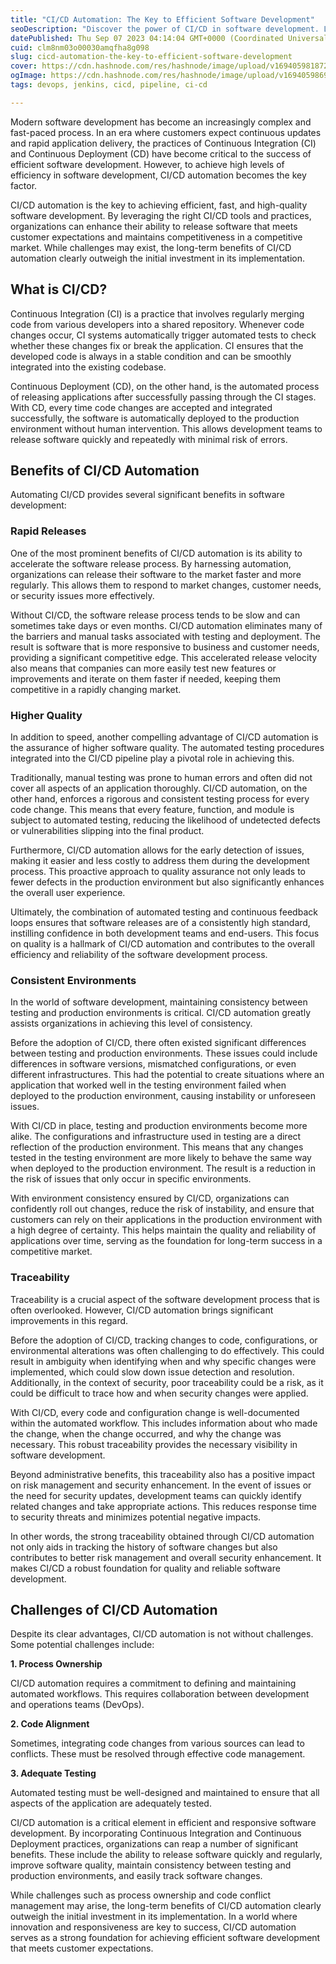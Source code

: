 ```yaml
---
title: "CI/CD Automation: The Key to Efficient Software Development"
seoDescription: "Discover the power of CI/CD in software development. Learn how Continuous Integration and Continuous Deployment streamline your workflow"
datePublished: Thu Sep 07 2023 04:14:04 GMT+0000 (Coordinated Universal Time)
cuid: clm8nm03o00030amqfha8g098
slug: cicd-automation-the-key-to-efficient-software-development
cover: https://cdn.hashnode.com/res/hashnode/image/upload/v1694059818725/15ed801b-e504-410d-bb6c-8e345edbad1e.png
ogImage: https://cdn.hashnode.com/res/hashnode/image/upload/v1694059869727/2b03ffef-4dab-4649-ab21-b617fec3834a.png
tags: devops, jenkins, cicd, pipeline, ci-cd

---
```


Modern software development has become an increasingly complex and fast-paced process. In an era where customers expect continuous updates and rapid application delivery, the practices of Continuous Integration (CI) and Continuous Deployment (CD) have become critical to the success of efficient software development. However, to achieve high levels of efficiency in software development, CI/CD automation becomes the key factor.

CI/CD automation is the key to achieving efficient, fast, and high-quality software development. By leveraging the right CI/CD tools and practices, organizations can enhance their ability to release software that meets customer expectations and maintains competitiveness in a competitive market. While challenges may exist, the long-term benefits of CI/CD automation clearly outweigh the initial investment in its implementation.

## **What is CI/CD?**

Continuous Integration (CI) is a practice that involves regularly merging code from various developers into a shared repository. Whenever code changes occur, CI systems automatically trigger automated tests to check whether these changes fix or break the application. CI ensures that the developed code is always in a stable condition and can be smoothly integrated into the existing codebase.

Continuous Deployment (CD), on the other hand, is the automated process of releasing applications after successfully passing through the CI stages. With CD, every time code changes are accepted and integrated successfully, the software is automatically deployed to the production environment without human intervention. This allows development teams to release software quickly and repeatedly with minimal risk of errors.

## **Benefits of CI/CD Automation**

Automating CI/CD provides several significant benefits in software development:

### **Rapid Releases**

One of the most prominent benefits of CI/CD automation is its ability to accelerate the software release process. By harnessing automation, organizations can release their software to the market faster and more regularly. This allows them to respond to market changes, customer needs, or security issues more effectively.

Without CI/CD, the software release process tends to be slow and can sometimes take days or even months. CI/CD automation eliminates many of the barriers and manual tasks associated with testing and deployment. The result is software that is more responsive to business and customer needs, providing a significant competitive edge. This accelerated release velocity also means that companies can more easily test new features or improvements and iterate on them faster if needed, keeping them competitive in a rapidly changing market.

### **Higher Quality**

In addition to speed, another compelling advantage of CI/CD automation is the assurance of higher software quality. The automated testing procedures integrated into the CI/CD pipeline play a pivotal role in achieving this.

Traditionally, manual testing was prone to human errors and often did not cover all aspects of an application thoroughly. CI/CD automation, on the other hand, enforces a rigorous and consistent testing process for every code change. This means that every feature, function, and module is subject to automated testing, reducing the likelihood of undetected defects or vulnerabilities slipping into the final product.

Furthermore, CI/CD automation allows for the early detection of issues, making it easier and less costly to address them during the development process. This proactive approach to quality assurance not only leads to fewer defects in the production environment but also significantly enhances the overall user experience.

Ultimately, the combination of automated testing and continuous feedback loops ensures that software releases are of a consistently high standard, instilling confidence in both development teams and end-users. This focus on quality is a hallmark of CI/CD automation and contributes to the overall efficiency and reliability of the software development process.

### **Consistent Environments**

In the world of software development, maintaining consistency between testing and production environments is critical. CI/CD automation greatly assists organizations in achieving this level of consistency.

Before the adoption of CI/CD, there often existed significant differences between testing and production environments. These issues could include differences in software versions, mismatched configurations, or even different infrastructures. This had the potential to create situations where an application that worked well in the testing environment failed when deployed to the production environment, causing instability or unforeseen issues.

With CI/CD in place, testing and production environments become more alike. The configurations and infrastructure used in testing are a direct reflection of the production environment. This means that any changes tested in the testing environment are more likely to behave the same way when deployed to the production environment. The result is a reduction in the risk of issues that only occur in specific environments.

With environment consistency ensured by CI/CD, organizations can confidently roll out changes, reduce the risk of instability, and ensure that customers can rely on their applications in the production environment with a high degree of certainty. This helps maintain the quality and reliability of applications over time, serving as the foundation for long-term success in a competitive market.

### **Traceability**

Traceability is a crucial aspect of the software development process that is often overlooked. However, CI/CD automation brings significant improvements in this regard.

Before the adoption of CI/CD, tracking changes to code, configurations, or environmental alterations was often challenging to do effectively. This could result in ambiguity when identifying when and why specific changes were implemented, which could slow down issue detection and resolution. Additionally, in the context of security, poor traceability could be a risk, as it could be difficult to trace how and when security changes were applied.

With CI/CD, every code and configuration change is well-documented within the automated workflow. This includes information about who made the change, when the change occurred, and why the change was necessary. This robust traceability provides the necessary visibility in software development.

Beyond administrative benefits, this traceability also has a positive impact on risk management and security enhancement. In the event of issues or the need for security updates, development teams can quickly identify related changes and take appropriate actions. This reduces response time to security threats and minimizes potential negative impacts.

In other words, the strong traceability obtained through CI/CD automation not only aids in tracking the history of software changes but also contributes to better risk management and overall security enhancement. It makes CI/CD a robust foundation for quality and reliable software development.

## **Challenges of CI/CD Automation**

Despite its clear advantages, CI/CD automation is not without challenges. Some potential challenges include:

**1\. Process Ownership**

CI/CD automation requires a commitment to defining and maintaining automated workflows. This requires collaboration between development and operations teams (DevOps).

**2\. Code Alignment**

Sometimes, integrating code changes from various sources can lead to conflicts. These must be resolved through effective code management.

**3\. Adequate Testing**

Automated testing must be well-designed and maintained to ensure that all aspects of the application are adequately tested.

CI/CD automation is a critical element in efficient and responsive software development. By incorporating Continuous Integration and Continuous Deployment practices, organizations can reap a number of significant benefits. These include the ability to release software quickly and regularly, improve software quality, maintain consistency between testing and production environments, and easily track software changes.

While challenges such as process ownership and code conflict management may arise, the long-term benefits of CI/CD automation clearly outweigh the initial investment in its implementation. In a world where innovation and responsiveness are key to success, CI/CD automation serves as a strong foundation for achieving efficient software development that meets customer expectations.